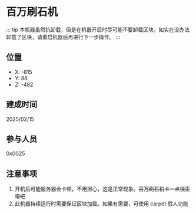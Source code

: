 # 百万刷石机

::: tip
本机器虽然抗卸载，但是在机器开启时尽可能不要卸载区块。如实在没办法卸载了区块，请重启机器后再进行下一步操作。
:::

## 位置

- X: -815
- Y: 88
- Z: -482

## 建成时间

2025/02/15

## 参与人员

0x0025

## 注意事项

1. 开机后可能服务器会卡顿，不用担心，这是正常现象。~~百万刷石机卡一点很正常吧~~
2. 此机器持续运行时需要保证区块加载。如果有需要，可使用 carpet 假人功能
